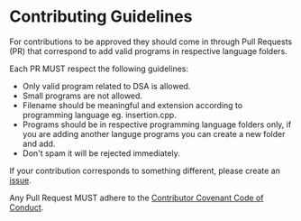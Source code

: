 # Contributing Guidelines

For contributions to be approved they should come in through Pull Requests (PR) that correspond to add valid programs in respective language folders.

Each PR MUST respect the following guidelines:

- Only valid program related to DSA is allowed.
- Small programs are not allowed.
- Filename should be meaningful and extension according to programming language eg. insertion.cpp. 
- Programs should be in respective programming language folders only, if you are adding another languge programs you can create a new folder and add.
- Don't spam it will be rejected immediately.

If your contribution corresponds to something different, please create an [issue](./issues).

Any Pull Request MUST adhere to the [Contributor Covenant Code of Conduct](./CODE_OF_CONDUCT.md).
